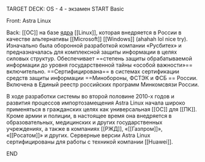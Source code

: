TARGET DECK: OS - 4 - экзамен
START
Basic

Front: Astra Linux  

Back: [[ОС]] на базе [ядра](5.%20Основные%20понятия%20и%20состав%20ОС/Ядро.md) [[Linux]], которая внедряется в России в качестве альтернативы [[Microsoft]] [[Windows]]  (ahahah lol nice try). Изначально была оборонной разработкой компании «Русбитех» и предназначалась для комплексной защиты информации в целях силовых структур. Обеспечивает ==степень защиты обрабатываемой информации до уровня государственной тайны «особой важности»== включительно. ==Сертифицирована== в системах сертификации средств защиты информации ==Минобороны, ФСТЭК и ФСБ == России. Включена в Единый реестр российских программ Минкомсвязи России.



В ходе разработки системы во второй половине 2010-х годов и развития процессов импортозамещения Astra Linux начала широко применяться в гражданских целях как универсальная [[ОС]] для [[ПК]]. Кроме армии и полиции, в настоящее время она внедряется в образовательных, медицинских и других государственных учреждениях, а также в компаниях [[РЖД]], «[[Газпром]]», «[[Росатом]]» и других. Серверные версии Astra Linux сертифицированы для работы с техникой компании [[Huawei]].
<!--ID: 1663488761531-->
END 